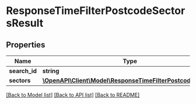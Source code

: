 # ResponseTimeFilterPostcodeSectorsResult

## Properties
Name | Type | Description | Notes
------------ | ------------- | ------------- | -------------
**search_id** | **string** |  | 
**sectors** | [**\OpenAPI\Client\Model\ResponseTimeFilterPostcodeSector[]**](ResponseTimeFilterPostcodeSector.md) |  | 

[[Back to Model list]](../README.md#documentation-for-models) [[Back to API list]](../README.md#documentation-for-api-endpoints) [[Back to README]](../README.md)


